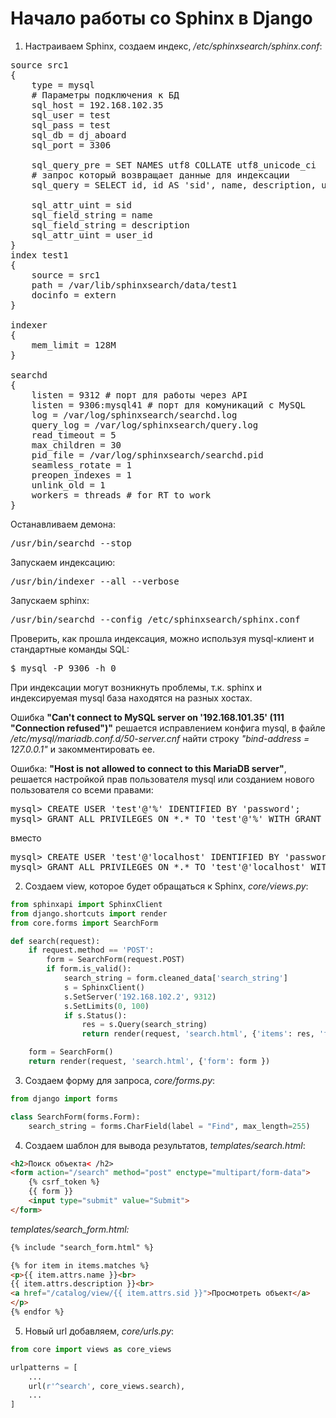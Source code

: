 ﻿# Начало работы со Sphinx в Django

1. Настраиваем Sphinx, создаем индекс, */etc/sphinxsearch/sphinx.conf*:
<pre>
source src1
{
    type = mysql
    # Параметры подключения к БД
    sql_host = 192.168.102.35
    sql_user = test
    sql_pass = test
    sql_db = dj_aboard
    sql_port = 3306

    sql_query_pre = SET NAMES utf8 COLLATE utf8_unicode_ci
    # запрос который возвращает данные для индексации
    sql_query = SELECT id, id AS 'sid', name, description, user_id FROM catalog_catalog

    sql_attr_uint = sid
    sql_field_string = name
    sql_field_string = description
    sql_attr_uint = user_id
}
index test1
{
    source = src1
    path = /var/lib/sphinxsearch/data/test1
    docinfo = extern
}

indexer
{
    mem_limit = 128M
}

searchd
{   
    listen = 9312 # порт для работы через API
    listen = 9306:mysql41 # порт для комуникаций с MySQL
    log = /var/log/sphinxsearch/searchd.log
    query_log = /var/log/sphinxsearch/query.log
    read_timeout = 5
    max_children = 30
    pid_file = /var/log/sphinxsearch/searchd.pid
    seamless_rotate = 1
    preopen_indexes = 1
    unlink_old = 1
    workers = threads # for RT to work
}
</pre>
Останавливаем демона:
<pre>
/usr/bin/searchd --stop
</pre>

Запускаем индексацию:
<pre>
/usr/bin/indexer --all --verbose
</pre>

Запускаем sphinx:
<pre>
/usr/bin/searchd --config /etc/sphinxsearch/sphinx.conf
</pre>

Проверить, как прошла индексация, можно используя mysql-клиент и стандартные команды SQL:
<pre>
$ mysql -P 9306 -h 0
</pre>

При индексации могут возникнуть проблемы, т.к. sphinx и индексируемая mysql база находятся на разных хостах.

Ошибка **"Can't connect to MySQL server on '192.168.101.35' (111 "Connection refused")"** решается исправлением
конфига mysql, в файле */etc/mysql/mariadb.conf.d/50-server.cnf* найти строку *"bind-address = 127.0.0.1"* и закомментировать ее.

Ошибка: **"Host is not allowed to connect to this MariaDB server"**, решается настройкой прав пользователя mysql или
созданием нового пользователя со всеми правами:
<pre>
mysql> CREATE USER 'test'@'%' IDENTIFIED BY 'password';
mysql> GRANT ALL PRIVILEGES ON *.* TO 'test'@'%' WITH GRANT OPTION;
</pre>
вместо
<pre>
mysql> CREATE USER 'test'@'localhost' IDENTIFIED BY 'password';
mysql> GRANT ALL PRIVILEGES ON *.* TO 'test'@'localhost' WITH GRANT OPTION;
</pre>

2. Создаем view, которое будет обращаться к Sphinx, *core/views.py*:

```python
from sphinxapi import SphinxClient
from django.shortcuts import render
from core.forms import SearchForm

def search(request):
    if request.method == 'POST':
        form = SearchForm(request.POST)
        if form.is_valid():
            search_string = form.cleaned_data['search_string']
            s = SphinxClient()
            s.SetServer('192.168.102.2', 9312)
            s.SetLimits(0, 100)
            if s.Status():
                res = s.Query(search_string)
                return render(request, 'search.html', {'items': res, 'form': form })

    form = SearchForm()
    return render(request, 'search.html', {'form': form })
```

3. Создаем форму для запроса, *core/forms.py*:

```python
from django import forms

class SearchForm(forms.Form):
    search_string = forms.CharField(label = "Find", max_length=255)
```

4. Создаем шаблон для вывода результатов, *templates/search.html*:

```html
<h2>Поиск объекта< /h2>
<form action="/search" method="post" enctype="multipart/form-data">
    {% csrf_token %}
    {{ form }}
    <input type="submit" value="Submit">
</form>
```

*templates/search_form.html:*

```html
{% include "search_form.html" %}

{% for item in items.matches %}
<p>{{ item.attrs.name }}<br>
{{ item.attrs.description }}<br>
<a href="/catalog/view/{{ item.attrs.sid }}">Просмотреть объект</a>
</p>
{% endfor %}
```

5. Новый url добавляем, *core/urls.py*:

```python
from core import views as core_views

urlpatterns = [
    ...
    url(r'^search', core_views.search),
    ...
]
```

